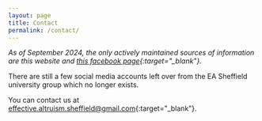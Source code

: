 ```yaml
---
layout: page
title: Contact
permalink: /contact/
---
```


*As of September 2024, the only actively maintained sources of information are this website and [this facebook page](https://www.facebook.com/EffectiveAltruismSheffield){:target="_blank"}.*

There are still a few social media accounts left over from the EA Sheffield university group which no longer exists.

You can contact us at [effective.altruism.sheffield@gmail.com](mailto:effective.altruism.sheffield@gmail.com){:target="_blank"}.
